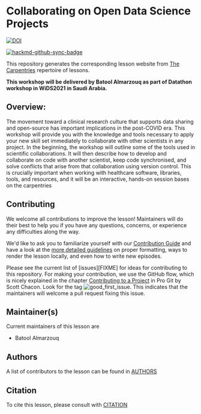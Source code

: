 # Collaborating on Open Data Science Projects

[![DOI](https://zenodo.org/badge/337206479.svg)](https://zenodo.org/badge/latestdoi/337206479)

[![hackmd-github-sync-badge](https://hackmd.io/e6NDSXeWSYSRKqdgDoZRLw/badge)](https://hackmd.io/e6NDSXeWSYSRKqdgDoZRLw)

This repository generates the corresponding lesson website from [The Carpentries](https://carpentries.org/) repertoire of lessons. 

**This workshop will be delivered by Batool Almarzouq as part of Datathon workshop in WiDS2021 in Saudi Arabia.**

## Overview:

The movement toward a clinical research culture that supports data sharing and open-source has important implications in the post-COVID era.  This workshop will provide you with the knowledge and tools necessary to apply your new skill set immediately to collaborate with other scientists in any project. In the beginning, the workshop will outline some of the tools used in scientific collaborations. It will then describe how to develop and collaborate on code with another scientist, keep code synchronised, and solve conflicts that arise from that collaboration using version control. This is crucially important when working with healthcare software, libraries, tools, and resources, and it will be an interactive, hands-on session bases on the carpentries

## Contributing

We welcome all contributions to improve the lesson! Maintainers will do their best to help you if you have any
questions, concerns, or experience any difficulties along the way.

We'd like to ask you to familiarize yourself with our [Contribution Guide](CONTRIBUTING.md) and have a look at
the [more detailed guidelines][lesson-example] on proper formatting, ways to render the lesson locally, and even
how to write new episodes.

Please see the current list of [issues][FIXME] for ideas for contributing to this
repository. For making your contribution, we use the GitHub flow, which is
nicely explained in the chapter [Contributing to a Project](http://git-scm.com/book/en/v2/GitHub-Contributing-to-a-Project) in Pro Git
by Scott Chacon.
Look for the tag ![good_first_issue](https://img.shields.io/badge/-good%20first%20issue-gold.svg). This indicates that the maintainers will welcome a pull request fixing this issue.  


## Maintainer(s)

Current maintainers of this lesson are 

* Batool Almarzouq

## Authors

A list of contributors to the lesson can be found in [AUTHORS](AUTHORS)

## Citation

To cite this lesson, please consult with [CITATION](CITATION)

[lesson-example]: https://carpentries.github.io/lesson-example
